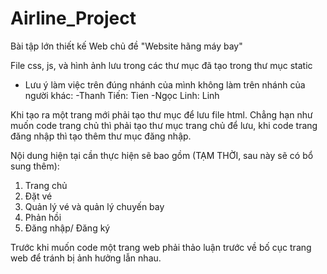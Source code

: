 # Airline_Project
Bài tập lớn thiết kế Web chủ đề "Website hãng máy bay"

File css, js, và hình ảnh lưu trong các thư mục đã tạo trong thư mục static

* Lưu ý làm việc trên đúng nhánh của mình không làm trên nhánh của người khác:
 -Thanh Tiến: Tien
 -Ngọc Linh: Linh

Khi tạo ra một trang mới phải tạo thư mục để lưu file html. Chẳng hạn như muốn code trang chủ thì phải tạo thư mục trang chủ để lưu, khi code trang đăng nhập thì tạo thêm thư mục đăng nhập.

Nội dung hiện tại cần thực hiện sẽ bao gồm (TẠM THỜI, sau này sẽ có bổ sung thêm):
1. Trang chủ
2. Đặt vé
3. Quản lý vé và quản lý chuyến bay
4. Phản hồi
5. Đăng nhập/ Đăng ký

Trước khi muốn code một trang web phải thảo luận trước về bố cục trang web để tránh bị ảnh hưởng lẫn nhau.
